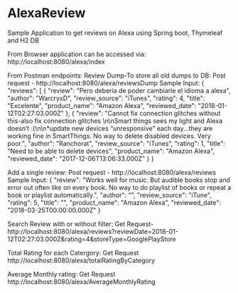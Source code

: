 # AlexaReview
Sample Application to get reviews on Alexa using Spring boot, Thymeleaf and H2 DB

From Browser application can be accessed via: http://localhost:8080/alexa/index

From Postman endpoints:
Review Dump-To store all old dumps to DB: Post request - http://localhost:8080/alexa/reviewsDump
Sample Input: 
{
	"reviews": [
		{
			"review": "Pero deberia de poder cambiarle el idioma a alexa",
			"author": "WarcryxD",
			"review_source": "iTunes",
			"rating": 4,
			"title": "Excelente",
			"product_name": "Amazon Alexa",
			"reviewed_date": "2018-01-12T02:27:03.000Z"
		},
		{
			"review": "Cannot fix connection glitches without this-also fix connection glitches \n\nSmart things sees my light and Alexa doesn’t :(\n\n*update new devices “unresponsive” each day...they are working fine in SmartThings. No way to delete disabled devices. Very poor.",
			"author": "Ranchorat",
			"review_source": "iTunes",
			"rating": 1,
			"title": "Need to be able to delete devices",
			"product_name": "Amazon Alexa",
			"reviewed_date": "2017-12-06T13:06:33.000Z"
		}
}

Add a single review: Post request - http://localhost:8080/alexa/reviews
Sample Input:
{
			"review": "Works well for music. But audible books stop and error out often like on every book.  No way to do playlist of books or repeat a book or playlist automatically.",
			"author": "",
			"review_source": "iTune",
			"rating": 5,
			"title": "",
			"product_name": "Amazon Alexa",
			"reviewed_date": "2018-03-25T00:00:00.000Z"
		}
  
  Search Review with or without filter: Get Request-
  http://localhost:8080/alexa/reviews?reviewDate=2018-01-12T02:27:03.000Z&rating=4&storeType=GooglePlayStore
  
  Total Rating for each Catergory: Get Request
  http://localhost:8080/alexa/totalRatingByCategory
  
  Average Monthly rating: Get Request
  http://localhost:8080/alexa/AverageMonthlyRating


